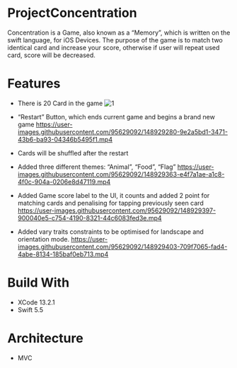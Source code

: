 # ProjectConcentration
Concentration is a Game, also known as a “Memory”, which is written on the swift language,
for iOS Devices. The purpose of the game is to match two identical card and increase your score, otherwise if user will repeat used card, score will be decreased. 

# Features 

- There is 20 Card in the game
![1](https://user-images.githubusercontent.com/95629092/148929192-ac02d563-5dbc-4bc5-9e0e-275b27a5a826.png)

- “Restart” Button, which ends current game and begins a brand new game 
https://user-images.githubusercontent.com/95629092/148929280-9e2a5bd1-3471-43b6-ba93-04346b5495f1.mp4

- Cards will be shuffled after the restart
- Added three different themes: “Animal”, “Food”, “Flag”
https://user-images.githubusercontent.com/95629092/148929363-e4f7a1ae-a1c8-4f0c-904a-0206e8d47119.mp4

- Added Game score label to the UI, it counts and added 2 point for matching cards and penalising for tapping previously seen card 
https://user-images.githubusercontent.com/95629092/148929397-900040e5-c754-4190-8321-44c6083fed3e.mp4

- Added vary traits constraints to be optimised for landscape and orientation mode.
https://user-images.githubusercontent.com/95629092/148929403-709f7065-fad4-4abe-8134-185baf0eb713.mp4

# Build With
- XCode 13.2.1
- Swift 5.5

# Architecture
- MVC 
